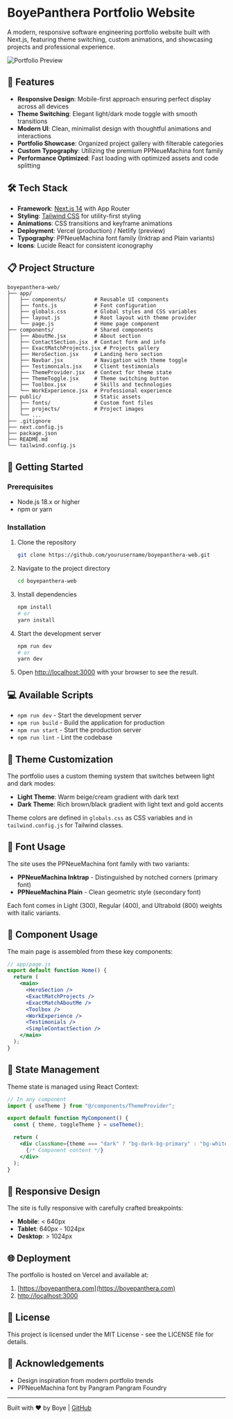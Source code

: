 # BoyePanthera Portfolio Website

A modern, responsive software engineering portfolio website built with Next.js, featuring theme switching, custom animations, and showcasing projects and professional experience.

![Portfolio Preview](public/portfolio-preview.png)

## 🚀 Features

- **Responsive Design**: Mobile-first approach ensuring perfect display across all devices
- **Theme Switching**: Elegant light/dark mode toggle with smooth transitions
- **Modern UI**: Clean, minimalist design with thoughtful animations and interactions
- **Portfolio Showcase**: Organized project gallery with filterable categories
- **Custom Typography**: Utilizing the premium PPNeueMachina font family
- **Performance Optimized**: Fast loading with optimized assets and code splitting

## 🛠️ Tech Stack

- **Framework**: [Next.js 14](https://nextjs.org/) with App Router
- **Styling**: [Tailwind CSS](https://tailwindcss.com/) for utility-first styling
- **Animations**: CSS transitions and keyframe animations
- **Deployment**: Vercel (production) / Netlify (preview)
- **Typography**: PPNeueMachina font family (Inktrap and Plain variants)
- **Icons**: Lucide React for consistent iconography

## 📋 Project Structure

```
boyepanthera-web/
├── app/
│   ├── components/         # Reusable UI components
│   ├── fonts.js            # Font configuration
│   ├── globals.css         # Global styles and CSS variables
│   ├── layout.js           # Root layout with theme provider
│   └── page.js             # Home page component
├── components/             # Shared components
│   ├── AboutMe.jsx         # About section
│   ├── ContactSection.jsx  # Contact form and info
│   ├── ExactMatchProjects.jsx # Projects gallery
│   ├── HeroSection.jsx     # Landing hero section
│   ├── Navbar.jsx          # Navigation with theme toggle
│   ├── Testimonials.jsx    # Client testimonials
│   ├── ThemeProvider.jsx   # Context for theme state
│   ├── ThemeToggle.jsx     # Theme switching button
│   ├── Toolbox.jsx         # Skills and technologies
│   └── WorkExperience.jsx  # Professional experience
├── public/                 # Static assets
│   ├── fonts/              # Custom font files
│   ├── projects/           # Project images
│   └── ...
├── .gitignore
├── next.config.js
├── package.json
├── README.md
└── tailwind.config.js
```

## 🏁 Getting Started

### Prerequisites

- Node.js 18.x or higher
- npm or yarn

### Installation

1. Clone the repository

   ```bash
   git clone https://github.com/yourusername/boyepanthera-web.git
   ```

2. Navigate to the project directory

   ```bash
   cd boyepanthera-web
   ```

3. Install dependencies

   ```bash
   npm install
   # or
   yarn install
   ```

4. Start the development server

   ```bash
   npm run dev
   # or
   yarn dev
   ```

5. Open [http://localhost:3000](http://localhost:3000) with your browser to see the result.

## 💻 Available Scripts

- `npm run dev` - Start the development server
- `npm run build` - Build the application for production
- `npm run start` - Start the production server
- `npm run lint` - Lint the codebase

## 🎨 Theme Customization

The portfolio uses a custom theming system that switches between light and dark modes:

- **Light Theme**: Warm beige/cream gradient with dark text
- **Dark Theme**: Rich brown/black gradient with light text and gold accents

Theme colors are defined in `globals.css` as CSS variables and in `tailwind.config.js` for Tailwind classes.

## 📝 Font Usage

The site uses the PPNeueMachina font family with two variants:

- **PPNeueMachina Inktrap** - Distinguished by notched corners (primary font)
- **PPNeueMachina Plain** - Clean geometric style (secondary font)

Each font comes in Light (300), Regular (400), and Ultrabold (800) weights with italic variants.

## 🧩 Component Usage

The main page is assembled from these key components:

```jsx
// app/page.js
export default function Home() {
  return (
    <main>
      <HeroSection />
      <ExactMatchProjects />
      <ExactMatchAboutMe />
      <Toolbox />
      <WorkExperience />
      <Testimonials />
      <SimpleContactSection />
    </main>
  );
}
```

## 🔄 State Management

Theme state is managed using React Context:

```jsx
// In any component
import { useTheme } from "@/components/ThemeProvider";

export default function MyComponent() {
  const { theme, toggleTheme } = useTheme();

  return (
    <div className={theme === "dark" ? "bg-dark-bg-primary" : "bg-white"}>
      {/* Component content */}
    </div>
  );
}
```

## 📱 Responsive Design

The site is fully responsive with carefully crafted breakpoints:

- **Mobile**: < 640px
- **Tablet**: 640px - 1024px
- **Desktop**: > 1024px

## 🌐 Deployment

The portfolio is hosted on Vercel and available at:

1. [https://boyepanthera.com](https://boyepanthera.com)
2. [http://localhost:3000](http://localhost:3000)

## 📄 License

This project is licensed under the MIT License - see the LICENSE file for details.

## 🤝 Acknowledgements

- Design inspiration from modern portfolio trends
- PPNeueMachina font by Pangram Pangram Foundry

---

Built with ❤️ by Boye | [GitHub](https://github.com/boyepanthera)
